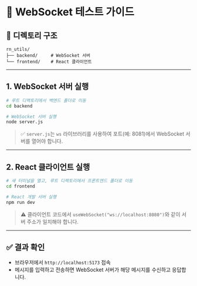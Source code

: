 # 🧪 WebSocket 테스트 가이드

## 📁 디렉토리 구조

```
rn_utils/
├── backend/     # WebSocket 서버
└── frontend/    # React 클라이언트
```

---

## 1. WebSocket 서버 실행

```bash
# 루트 디렉토리에서 백엔드 폴더로 이동
cd backend

# WebSocket 서버 실행
node server.js
```

> ✅ `server.js`는 `ws` 라이브러리를 사용하여 포트(예: 8081)에서 WebSocket 서버를 열어야 합니다.

---

## 2. React 클라이언트 실행

```bash
# 새 터미널을 열고, 루트 디렉토리에서 프론트엔드 폴더로 이동
cd frontend

# React 개발 서버 실행
npm run dev
```

> ⚠️ 클라이언트 코드에서 `useWebSocket("ws://localhost:8080")`와 같이 서버 주소가 일치해야 합니다.

---

## ✅ 결과 확인

- 브라우저에서 `http://localhost:5173` 접속
- 메시지를 입력하고 전송하면 WebSocket 서버가 해당 메시지를 수신하고 응답합니다.
